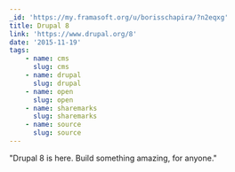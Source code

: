 ```yaml
---
_id: 'https://my.framasoft.org/u/borisschapira/?n2eqxg'
title: Drupal 8
link: 'https://www.drupal.org/8'
date: '2015-11-19'
tags:
    - name: cms
      slug: cms
    - name: drupal
      slug: drupal
    - name: open
      slug: open
    - name: sharemarks
      slug: sharemarks
    - name: source
      slug: source
---
```


<div class="markdown"><p>&quot;Drupal 8 is here. Build something amazing, for anyone.&quot;
</p></div>
